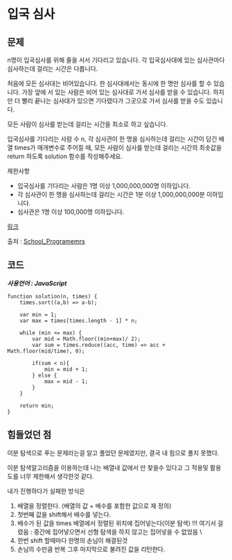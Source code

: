 # 입국 심사

## 문제

n명이 입국심사를 위해 줄을 서서 기다리고 있습니다. 각 입국심사대에 있는 심사관마다 심사하는데 걸리는 시간은 다릅니다.

처음에 모든 심사대는 비어있습니다. 한 심사대에서는 동시에 한 명만 심사를 할 수 있습니다. 가장 앞에 서 있는 사람은 비어 있는 심사대로 가서 심사를 받을 수 있습니다. 하지만 더 빨리 끝나는 심사대가 있으면 기다렸다가 그곳으로 가서 심사를 받을 수도 있습니다.

모든 사람이 심사를 받는데 걸리는 시간을 최소로 하고 싶습니다.

입국심사를 기다리는 사람 수 n, 각 심사관이 한 명을 심사하는데 걸리는 시간이 담긴 배열 times가 매개변수로 주어질 때, 모든 사람이 심사를 받는데 걸리는 시간의 최솟값을 return 하도록 solution 함수를 작성해주세요.

제한사항
+ 입국심사를 기다리는 사람은 1명 이상 1,000,000,000명 이하입니다.
+ 각 심사관이 한 명을 심사하는데 걸리는 시간은 1분 이상 1,000,000,000분 이하입니다.
+ 심사관은 1명 이상 100,000명 이하입니다.

[링크](https://school.programmers.co.kr/learn/courses/30/lessons/43238)

출처 : [School_Programemrs](https://school.programmers.co.kr/)

## 코드

**_사용언어 : JavaScript_**

```
function solution(n, times) {
    times.sort((a,b) => a-b);
    
    var min = 1;
    var max = times[times.length - 1] * n;
    
    while (min <= max) {
        var mid = Math.floor((min+max)/ 2);
        var sum = times.reduce((acc, time) => acc + Math.floor(mid/time), 0);
        
        if(sum < n){
            min = mid + 1;
        } else {
            max = mid - 1;
        }
    }
    
    return min;
}
```

## 힘들었던 점

이분 탐색으로 푸는 문제라는걸  알고 풀었던 문제였지만, 결국 내 힘으로 풀지 못했다.

이분 탐색알고리즘을 이용하는데 나는 배열내 값에서 만 찾을수 있다고 그 적용및 활용도를 너무 제한해서 생각한것 같다. 

내가 진행하다가 실패한 방식은

1. 배열을 정렬한다. (배열의 값 + 배수를 포함한 값으로 재 정의)
2. 첫번째 값을 shift해서 배수를 넣는다.
3. 배수가 된 값을 times 배열에서 정렬된 위치에 집어넣는다(이분 탐색)
!!! 여기서 걸렸음 : 중간에 집어넣으면서 선형 탐색을 하지 않고는 집어넣을 수 없었음
\
4. 한번 shift 할때마다 한명의 손님이 해결된것
5. 손님의 수만큼 반복 그후 마지막으로 불려진 값을 리턴한다.

